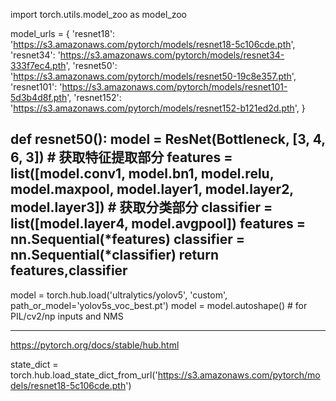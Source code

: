 

<!--
 * @version:
 * @Author:  StevenJokess https://github.com/StevenJokess
 * @Date: 2020-12-17 18:13:11
 * @LastEditors:  StevenJokess https://github.com/StevenJokess
 * @LastEditTime: 2020-12-22 22:45:53
 * @Description:
 * @TODO::
 * @Reference:https://blog.csdn.net/weixin_44791964/article/details/105739918
 * https://github.com/ultralytics/yolov5/issues/36
-->
import torch.utils.model_zoo as model_zoo

model_urls = {
'resnet18': 'https://s3.amazonaws.com/pytorch/models/resnet18-5c106cde.pth',
'resnet34': 'https://s3.amazonaws.com/pytorch/models/resnet34-333f7ec4.pth',
'resnet50': 'https://s3.amazonaws.com/pytorch/models/resnet50-19c8e357.pth',
'resnet101': 'https://s3.amazonaws.com/pytorch/models/resnet101-5d3b4d8f.pth',
'resnet152': 'https://s3.amazonaws.com/pytorch/models/resnet152-b121ed2d.pth',
}

def resnet50():
    model = ResNet(Bottleneck, [3, 4, 6, 3])
    # 获取特征提取部分
    features = list([model.conv1, model.bn1, model.relu, model.maxpool, model.layer1, model.layer2, model.layer3])
    # 获取分类部分
    classifier = list([model.layer4, model.avgpool])
    features = nn.Sequential(*features)
    classifier = nn.Sequential(*classifier)
    return features,classifier
---


model = torch.hub.load('ultralytics/yolov5', 'custom', path_or_model='yolov5s_voc_best.pt')
model = model.autoshape()  # for PIL/cv2/np inputs and NMS

---

https://pytorch.org/docs/stable/hub.html

state_dict = torch.hub.load_state_dict_from_url('https://s3.amazonaws.com/pytorch/models/resnet18-5c106cde.pth')
